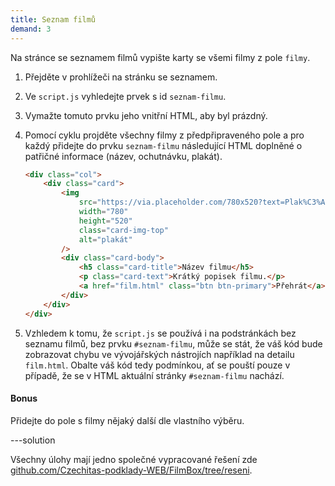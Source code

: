 ```yaml
---
title: Seznam filmů
demand: 3
---
```


Na stránce se seznamem filmů vypište karty se všemi filmy z pole `filmy`.

1.  Přejděte v prohlížeči na stránku se seznamem.

1.  Ve `script.js` vyhledejte prvek s id `seznam-filmu`.

1.  Vymažte tomuto prvku jeho vnitřní HTML, aby byl prázdný.

1.  Pomocí cyklu projděte všechny filmy z předpřipraveného pole a pro každý přidejte do prvku `seznam-filmu` následující HTML doplněné o patřičné informace (název, ochutnávku, plakát).

    ```html
    <div class="col">
    	<div class="card">
    		<img
    			src="https://via.placeholder.com/780x520?text=Plak%C3%A1t"
    			width="780"
    			height="520"
    			class="card-img-top"
    			alt="plakát"
    		/>
    		<div class="card-body">
    			<h5 class="card-title">Název filmu</h5>
    			<p class="card-text">Krátký popisek filmu.</p>
    			<a href="film.html" class="btn btn-primary">Přehrát</a>
    		</div>
    	</div>
    </div>
    ```

1.  Vzhledem k tomu, že `script.js` se používá i na podstránkách bez seznamu filmů, bez prvku `#seznam-filmu`, může se stát, že váš kód bude zobrazovat chybu ve vývojářských nástrojích například na detailu `film.html`. Obalte váš kód tedy podmínkou, ať se pouští pouze v případě, že se v HTML aktuální stránky `#seznam-filmu` nachází.

#### Bonus

Přidejte do pole s filmy nějaký další dle vlastního výběru.

---solution

Všechny úlohy mají jedno společné vypracované řešení zde [github.com/Czechitas-podklady-WEB/FilmBox/tree/reseni](https://github.com/Czechitas-podklady-WEB/FilmBox/tree/reseni).
